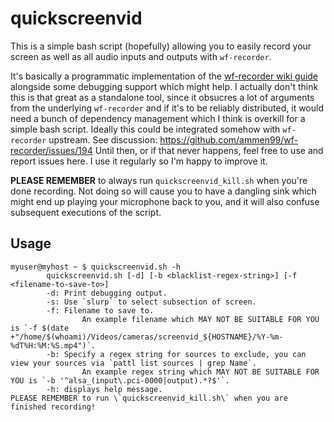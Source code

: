 # quickscreenvid

This is a simple bash script (hopefully) allowing you to easily record your screen as well as all audio inputs and outputs with `wf-recorder`.

It's basically a programmatic implementation of the [wf-recorder wiki guide](https://github.com/ammen99/wf-recorder/wiki#recording-both-mic-input-and-application-sounds) alongside some debugging support which might help.
I actually don't think this is that great as a standalone tool, since it obsucres a lot of arguments from the underlying `wf-recorder` and if it's to be reliably distributed, it would need a bunch of dependency management which I think is overkill for a simple bash script.
Ideally this could be integrated somehow with `wf-recorder` upstream.
See discussion: https://github.com/ammen99/wf-recorder/issues/194
Until then, or if that never happens, feel free to use and report issues here.
I use it regularly so I'm happy to improve it.


**PLEASE REMEMBER** to always run `quickscreenvid_kill.sh` when you're done recording.
Not doing so will cause you to have a dangling sink which might end up playing your microphone back to you, and it will also confuse subsequent executions of the script.

## Usage

```console
myuser@myhost ~ $ quickscreenvid.sh -h
        quickscreenvid.sh [-d] [-b <blacklist-regex-string>] [-f <filename-to-save-to>]
        -d: Print debugging output.
        -s: Use `slurp` to select subsection of screen.
        -f: Filename to save to.
                An example filename which MAY NOT BE SUITABLE FOR YOU is `-f $(date +"/home/$(whoami)/Videos/cameras/screenvid_${HOSTNAME}/%Y-%m-%dT%H:%M:%S.mp4")`.
        -b: Specify a regex string for sources to exclude, you can view your sources via `pattl list sources | grep Name`.
                An example regex string which MAY NOT BE SUITABLE FOR YOU is `-b '^alsa_(input\.pci-0000|output).*?$'`.
        -h: displays help message.
PLEASE REMEMBER to run \`quickscreenvid_kill.sh\` when you are finished recording!
```
